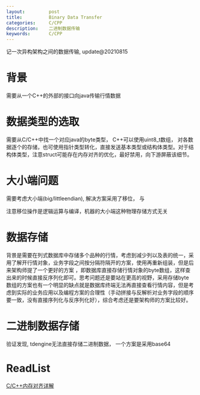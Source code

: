 ```yaml
---
layout:     	post
title:      	Binary Data Transfer
categories: 	C/CPP
description:   	二进制数据传输
keywords: 		C/CPP
---
```


记一次异构架构之间的数据传输, update@20210815

# 背景

需要从一个C++的外部的接口向java传输行情数据

# 数据类型的选取

需要从C/C++中找一个对应java的byte类型， C++可以使用uint8_t数组， 对各数据逐个的存储，也可使用指针类型转化，直接发送基本类型或结构体类型。对于结构体类型，注意struct可能存在内存对齐的优化，最好禁用，向下游屏蔽该细节。

# 大小端问题

需要考虑大小端(big/littleendian), 解决方案采用了移位， 与

注意移位操作是逻辑运算与编译，机器的大小端这种物理存储方式无关

# 数据存储

背景是需要在列式数据库中存储多个品种的行情，考虑到减少列以及表的统一，采用了解开行情对象，业务字段之间按分隔符隔开的方案，使用再重新组装，但是后来架构师提了一个更好的方案 ，即数据库直接存储行情对象的byte数组，这样查出来的时候直接反序列化即可。思考问题还是要站在更高的视野，采用存储byte数组的方案也有一个明显的缺点就是数据库终端无法再直接查看行情内容，但是考虑到实际的业务应用以及编程方案的合理性（手动拼接与反解析对业务字段的顺序要一致，没有直接序列化与反序列化好），综合考虑还是要架构师的方案比较好。

# 二进制数据存储

验证发现, tdengine无法直接存储二进制数据， 一个方案是采用base64

# ReadList

 [C/C++内存对齐详解](https://zhuanlan.zhihu.com/p/30007037)

